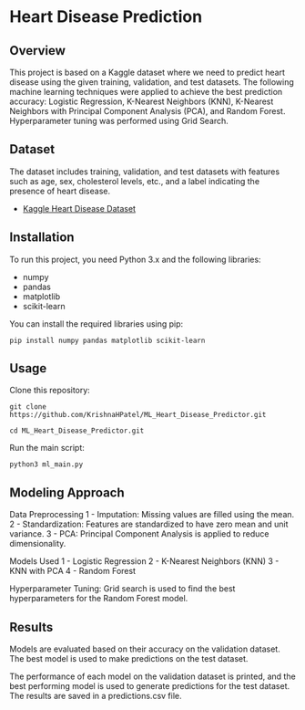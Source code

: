 # Heart Disease Prediction

## Overview
This project is based on a Kaggle dataset where we need to predict heart disease using the given training, validation, and test datasets. The following machine learning techniques were applied to achieve the best prediction accuracy: Logistic Regression, K-Nearest Neighbors (KNN), K-Nearest Neighbors with Principal Component Analysis (PCA), and Random Forest. Hyperparameter tuning was performed using Grid Search.

## Dataset
The dataset includes training, validation, and test datasets with features such as age, sex, cholesterol levels, etc., and a label indicating the presence of heart disease.

- [Kaggle Heart Disease Dataset](https://www.kaggle.com/datasets)

## Installation
To run this project, you need Python 3.x and the following libraries:
- numpy
- pandas
- matplotlib
- scikit-learn

You can install the required libraries using pip:

    pip install numpy pandas matplotlib scikit-learn

## Usage

Clone this repository:

    git clone https://github.com/KrishnaHPatel/ML_Heart_Disease_Predictor.git 

    cd ML_Heart_Disease_Predictor.git
    
Run the main script:

    python3 ml_main.py

## Modeling Approach

Data Preprocessing
  1 - Imputation: Missing values are filled using the mean.
  2 - Standardization: Features are standardized to have zero mean and unit variance.
  3 - PCA: Principal Component Analysis is applied to reduce dimensionality.

Models Used
  1 - Logistic Regression
  2 - K-Nearest Neighbors (KNN)
  3 - KNN with PCA
  4 - Random Forest
  
  Hyperparameter Tuning: Grid search is used to find the best hyperparameters for the Random Forest model.

## Results

Models are evaluated based on their accuracy on the validation dataset. The best model is used to make predictions on the test dataset. 

The performance of each model on the validation dataset is printed, and the best performing model is used to generate predictions for the test dataset. The results are saved in a predictions.csv file.